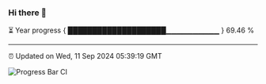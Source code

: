 ### Hi there 👋

⏳ Year progress { ████████████████████▁▁▁▁▁▁▁▁▁▁ } 69.46 %

---

⏰ Updated on Wed, 11 Sep 2024 05:39:19 GMT

![Progress Bar CI](https://github.com/IshwaranRudhara/GIT-ACTION/workflows/Progress%20Bar%20CI/badge.svg)
